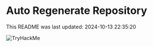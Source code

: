 # Auto Regenerate Repository

This README was last updated: 2024-10-13 22:35:20

 ![TryHackMe](https://tryhackme.com/badge/533634)